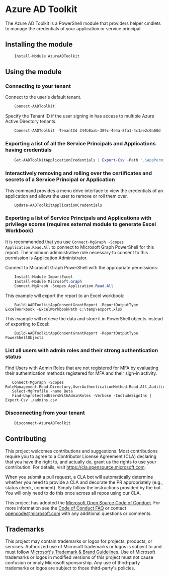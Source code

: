 # Azure AD Toolkit

The Azure AD Toolkit is a PowerShell module that providers helper cmdlets to manage the credentials of your application or service principal.

## Installing the module
```powershell
    Install-Module AzureADToolkit
```

## Using the module

### Connecting to your tenant
Connect to the user's default tenant.
```powershell
    Connect-AADToolkit    
```
Specify the Tenant ID if the user signing in has access to multiple Azure Active Directory tenants.
```powershell
    Connect-AADToolkit -TenantId 344b8aab-389c-4e4a-8fa1-4c1ae2c0a60d
```

### Exporting a list of all the Service Principals and Applications having credentials
```powershell
    Get-AADToolkitApplicationCredentials | Export-Csv -Path '.\AppPermissions.csv'  -NoTypeInformation
```

### Interactively removing and rolling over the certificates and secrets of a Service Principal or Application
This command provides a menu drive interface to view the credentials of an application and allows the user to remove or roll them over.
```powershell
    Update-AADToolkitApplicationCredentials
```

### Exporting a list of Service Principals and Applications with privilege scores (requires external module to generate Excel Workbook)
It is recommended that you use `Connect-MgGraph -Scopes Application.Read.All` to connect to Microsoft Graph PowerShell for this report. The minimum administrative role necessary to consent to this permission is Application Administrator.

Connect to Microsoft Graph PowerShell with the appropriate permissions:
```powershell
    Install-Module ImportExcel
    Install-Module Microsoft.Graph
    Connect-MgGraph -Scopes Application.Read.All
```

This example will export the report to an Excel workbook:
```
    Build-AADToolkitAppConsentGrantReport -ReportOutputType ExcelWorkbook -ExcelWorkbookPath C:\temp\export.xlsx
```

This example will retrieve the data and store it in PowerShell objects instead of exporting to Excel:
```
    Build-AADToolkitAppConsentGrantReport -ReportOutputType PowerShellObjects
```

### List all users with admin roles and their strong authentication status

Find Users with Admin Roles that are not registered for MFA by evaluating their authentication methods registered for MFA and their sign-in activity.

```
   Connect-MgGraph -Scopes RoleManagement.Read.Directory,UserAuthenticationMethod.Read.All,AuditLog.Read.All,User.Read.All,Group.Read.All,Application.Read.All
   Select-MgProfile -name Beta
   Find-UnprotectedUsersWithAdminRoles -Verbose -IncludeSignIns | Export-Csv ./admins.csv
```


### Disconnecting from your tenant
```powershell
    Disconnect-AzureADToolkit
```

## Contributing

This project welcomes contributions and suggestions.  Most contributions require you to agree to a
Contributor License Agreement (CLA) declaring that you have the right to, and actually do, grant us
the rights to use your contribution. For details, visit https://cla.opensource.microsoft.com.

When you submit a pull request, a CLA bot will automatically determine whether you need to provide
a CLA and decorate the PR appropriately (e.g., status check, comment). Simply follow the instructions
provided by the bot. You will only need to do this once across all repos using our CLA.

This project has adopted the [Microsoft Open Source Code of Conduct](https://opensource.microsoft.com/codeofconduct/).
For more information see the [Code of Conduct FAQ](https://opensource.microsoft.com/codeofconduct/faq/) or
contact [opencode@microsoft.com](mailto:opencode@microsoft.com) with any additional questions or comments.

## Trademarks

This project may contain trademarks or logos for projects, products, or services. Authorized use of Microsoft 
trademarks or logos is subject to and must follow 
[Microsoft's Trademark & Brand Guidelines](https://www.microsoft.com/en-us/legal/intellectualproperty/trademarks/usage/general).
Use of Microsoft trademarks or logos in modified versions of this project must not cause confusion or imply Microsoft sponsorship.
Any use of third-party trademarks or logos are subject to those third-party's policies.

